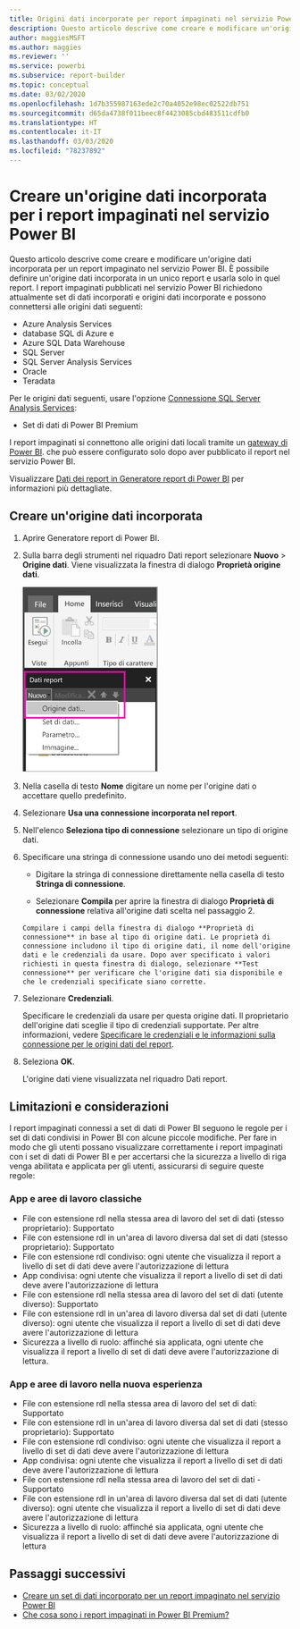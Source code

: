 ```yaml
---
title: Origini dati incorporate per report impaginati nel servizio Power BI
description: Questo articolo descrive come creare e modificare un'origine dati incorporata in un report impaginato nel servizio Power BI.
author: maggiesMSFT
ms.author: maggies
ms.reviewer: ''
ms.service: powerbi
ms.subservice: report-builder
ms.topic: conceptual
ms.date: 03/02/2020
ms.openlocfilehash: 1d7b355987163ede2c70a4052e98ec02522db751
ms.sourcegitcommit: d65da4738f011beec8f4423085cbd483511cdfb0
ms.translationtype: HT
ms.contentlocale: it-IT
ms.lasthandoff: 03/03/2020
ms.locfileid: "78237892"
---
```

# <a name="create-an-embedded-data-source-for-paginated-reports-in-the-power-bi-service"></a>Creare un'origine dati incorporata per i report impaginati nel servizio Power BI

Questo articolo descrive come creare e modificare un'origine dati incorporata per un report impaginato nel servizio Power BI. È possibile definire un'origine dati incorporata in un unico report e usarla solo in quel report. I report impaginati pubblicati nel servizio Power BI richiedono attualmente set di dati incorporati e origini dati incorporate e possono connettersi alle origini dati seguenti:

- Azure Analysis Services
- database SQL di Azure e 
- Azure SQL Data Warehouse
- SQL Server
- SQL Server Analysis Services
- Oracle 
- Teradata 

Per le origini dati seguenti, usare l'opzione [Connessione SQL Server Analysis Services](service-premium-connect-tools.md):

- Set di dati di Power BI Premium

I report impaginati si connettono alle origini dati locali tramite un [gateway di Power BI](service-gateway-onprem.md). che può essere configurato solo dopo aver pubblicato il report nel servizio Power BI.

Visualizzare [Dati dei report in Generatore report di Power BI](report-builder-data.md) per informazioni più dettagliate.

## <a name="create-an-embedded-data-source"></a>Creare un'origine dati incorporata
  
1. Aprire Generatore report di Power BI.

1. Sulla barra degli strumenti nel riquadro Dati report selezionare **Nuovo** > **Origine dati**. Viene visualizzata la finestra di dialogo **Proprietà origine dati**.

    ![Nuova origine dati](media/paginated-reports-embedded-data-source/power-bi-paginated-new-data-source.png)
  
2.  Nella casella di testo **Nome** digitare un nome per l'origine dati o accettare quello predefinito.  
  
3.  Selezionare **Usa una connessione incorporata nel report**.  
  
1.  Nell'elenco **Seleziona tipo di connessione** selezionare un tipo di origine dati. 

1.  Specificare una stringa di connessione usando uno dei metodi seguenti:  
  
    -   Digitare la stringa di connessione direttamente nella casella di testo **Stringa di connessione**. 
  
     -   Selezionare **Compila** per aprire la finestra di dialogo **Proprietà di connessione** relativa all'origine dati scelta nel passaggio 2.  
  
        Compilare i campi della finestra di dialogo **Proprietà di connessione** in base al tipo di origine dati. Le proprietà di connessione includono il tipo di origine dati, il nome dell'origine dati e le credenziali da usare. Dopo aver specificato i valori richiesti in questa finestra di dialogo, selezionare **Test connessione** per verificare che l'origine dati sia disponibile e che le credenziali specificate siano corrette.  
  
4.  Selezionare **Credenziali**.  
  
     Specificare le credenziali da usare per questa origine dati. Il proprietario dell'origine dati sceglie il tipo di credenziali supportate. Per altre informazioni, vedere [Specificare le credenziali e le informazioni sulla connessione per le origini dati del report](https://docs.microsoft.com/sql/reporting-services/report-data/specify-credential-and-connection-information-for-report-data-sources).
  
5.  Seleziona **OK**.  
  
     L'origine dati viene visualizzata nel riquadro Dati report.  
     
## <a name="limitations-and-considerations"></a>Limitazioni e considerazioni

I report impaginati connessi a set di dati di Power BI seguono le regole per i set di dati condivisi in Power BI con alcune piccole modifiche.  Per fare in modo che gli utenti possano visualizzare correttamente i report impaginati con i set di dati di Power BI e per accertarsi che la sicurezza a livello di riga venga abilitata e applicata per gli utenti, assicurarsi di seguire queste regole:

### <a name="classic-apps-and-workspaces"></a>App e aree di lavoro classiche

- File con estensione rdl nella stessa area di lavoro del set di dati (stesso proprietario): Supportato
- File con estensione rdl in un'area di lavoro diversa dal set di dati (stesso proprietario): Supportato
- File con estensione rdl condiviso: ogni utente che visualizza il report a livello di set di dati deve avere l'autorizzazione di lettura
- App condivisa: ogni utente che visualizza il report a livello di set di dati deve avere l'autorizzazione di lettura
- File con estensione rdl nella stessa area di lavoro del set di dati (utente diverso): Supportato
- File con estensione rdl in un'area di lavoro diversa dal set di dati (utente diverso): ogni utente che visualizza il report a livello di set di dati deve avere l'autorizzazione di lettura
- Sicurezza a livello di ruolo: affinché sia applicata, ogni utente che visualizza il report a livello di set di dati deve avere l'autorizzazione di lettura.

### <a name="new-experience-apps-and-workspaces"></a>App e aree di lavoro nella nuova esperienza

- File con estensione rdl nella stessa area di lavoro del set di dati: Supportato
- File con estensione rdl in un'area di lavoro diversa dal set di dati (stesso proprietario): Supportato
- File con estensione rdl condiviso: ogni utente che visualizza il report a livello di set di dati deve avere l'autorizzazione di lettura
- App condivisa: ogni utente che visualizza il report a livello di set di dati deve avere l'autorizzazione di lettura
- File con estensione rdl nella stessa area di lavoro del set di dati - Supportato
- File con estensione rdl in un'area di lavoro diversa dal set di dati (utente diverso): ogni utente che visualizza il report a livello di set di dati deve avere l'autorizzazione di lettura
- Sicurezza a livello di ruolo: affinché sia applicata, ogni utente che visualizza il report a livello di set di dati deve avere l'autorizzazione di lettura

## <a name="next-steps"></a>Passaggi successivi

- [Creare un set di dati incorporato per un report impaginato nel servizio Power BI](paginated-reports-create-embedded-dataset.md)
- [Che cosa sono i report impaginati in Power BI Premium?](paginated-reports-report-builder-power-bi.md)

